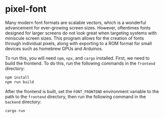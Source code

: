 # pixel-font

Many modern font formats are scalable vectors, which is a wonderful advancement for ever-growing screen sizes.
However, oftentimes fonts designed for larger screens do not look great when targeting systems with miniscule screen sizes.
This program allows for the creation of fonts through individual pixels,
along with exporting to a ROM format for small devices such as homebrew GPUs and Arduinos.

To run this, you will need `npm`, `npx`, and `cargo` installed.
First, we need to build the frontend.
To do this, run the following commands in the `frontend` directory:

```bash
npm install
npm run build
```

After the frontend is built, set the `FONT_FRONTEND` environment variable to the path to the `frontend` directory,
then run the following command in the `backend` directory:

```bash
cargo run
```
